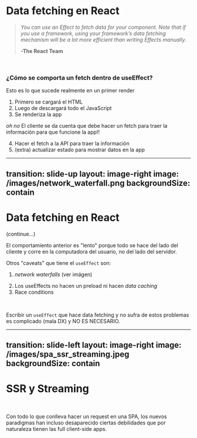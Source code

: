 
# Data fetching en React

> *You can use an Effect to fetch data for your component. Note that if you use a framework, using your framework’s data fetching mechanism will be a lot more efficient than writing Effects manually.*
> 
> **-The React Team**

<br>

### **¿Cómo se comporta un fetch dentro de useEffect?**
Esto es lo que sucede realmente en un primer render

1. Primero se cargará el HTML
2. Luego de descargará todo el JavaScript
3. Se renderiza la app

*oh no* El cliente se da cuenta que debe hacer un fetch para traer la información para que funcione la app!!

4. Hacer el fetch a la API para traer la información 
5. (extra) actualizar estado para mostrar datos en la app

<!-- 
Puedes usar useEffect para hacer data fetching en tu componente. Pero es importante recalcar que si utilizas un framework, el mecanismo de data fetching será mucho más eficiente que escrbir useEffects manualmente -->

---
transition: slide-up
layout: image-right
image: /images/network_waterfall.png
backgroundSize: contain
---

# Data fetching en React
(continue...)

El comportamiento anterior es "lento" porque todo se hace del lado del cliente y corre en la computadora del usuario, no del lado del servidor.

Otros "caveats" que tiene el `useEffect` son:
1. *network waterfalls* (ver imágen)
<!-- recalcar que en la imágen las API calls son lo último que se "manda a llamar" -->
2. Los useEffects no hacen un preload ni hacen *data caching*
3. Race conditions

<br>

Escribir un `useEffect` que hace data fetching y no sufra de estos problemas es complicado (mala DX) y NO ES NECESARIO.



---
transition: slide-left
layout: image-right
image: /images/spa_ssr_streaming.jpeg
backgroundSize: contain
---

# SSR y Streaming

<br>

Con todo lo que conlleva hacer un request en una SPA, los nuevos paradigmas han incluso desaparecido ciertas debilidades que por naturaleza tienen las full client-side apps.

